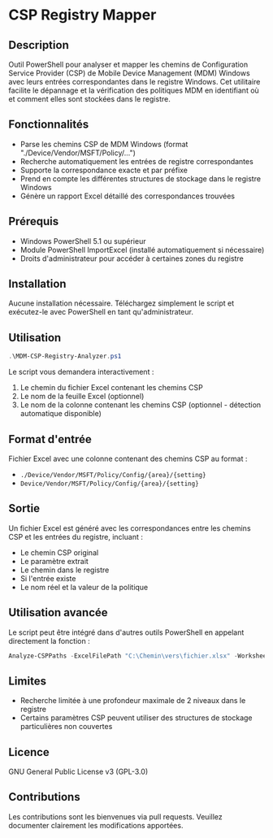 # CSP Registry Mapper

## Description
Outil PowerShell pour analyser et mapper les chemins de Configuration Service Provider (CSP) de Mobile Device Management (MDM) Windows avec leurs entrées correspondantes dans le registre Windows. Cet utilitaire facilite le dépannage et la vérification des politiques MDM en identifiant où et comment elles sont stockées dans le registre.

## Fonctionnalités
- Parse les chemins CSP de MDM Windows (format "./Device/Vendor/MSFT/Policy/...")
- Recherche automatiquement les entrées de registre correspondantes
- Supporte la correspondance exacte et par préfixe
- Prend en compte les différentes structures de stockage dans le registre Windows
- Génère un rapport Excel détaillé des correspondances trouvées

## Prérequis
- Windows PowerShell 5.1 ou supérieur
- Module PowerShell ImportExcel (installé automatiquement si nécessaire)
- Droits d'administrateur pour accéder à certaines zones du registre

## Installation
Aucune installation nécessaire. Téléchargez simplement le script et exécutez-le avec PowerShell en tant qu'administrateur.

## Utilisation
```powershell
.\MDM-CSP-Registry-Analyzer.ps1
```

Le script vous demandera interactivement :
1. Le chemin du fichier Excel contenant les chemins CSP
2. Le nom de la feuille Excel (optionnel)
3. Le nom de la colonne contenant les chemins CSP (optionnel - détection automatique disponible)

## Format d'entrée
Fichier Excel avec une colonne contenant des chemins CSP au format :
- `./Device/Vendor/MSFT/Policy/Config/{area}/{setting}`
- `Device/Vendor/MSFT/Policy/Config/{area}/{setting}`

## Sortie
Un fichier Excel est généré avec les correspondances entre les chemins CSP et les entrées du registre, incluant :
- Le chemin CSP original
- Le paramètre extrait
- Le chemin dans le registre
- Si l'entrée existe
- Le nom réel et la valeur de la politique

## Utilisation avancée
Le script peut être intégré dans d'autres outils PowerShell en appelant directement la fonction :
```powershell
Analyze-CSPPaths -ExcelFilePath "C:\Chemin\vers\fichier.xlsx" -WorksheetName "Feuil1" -CSPColumnName "CheminCSP"
```

## Limites
- Recherche limitée à une profondeur maximale de 2 niveaux dans le registre
- Certains paramètres CSP peuvent utiliser des structures de stockage particulières non couvertes

## Licence
GNU General Public License v3 (GPL-3.0)

## Contributions
Les contributions sont les bienvenues via pull requests. Veuillez documenter clairement les modifications apportées.
